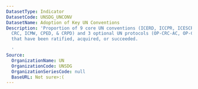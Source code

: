 ```yaml
---
DatasetType: Indicator
DatasetCode: UNSDG_UNCONV
DatasetName: Adoption of Key UN Conventions
Description: 'Proportion of 9 core UN conventions (ICERD, ICCPR, ICESCR, CEDAW, CAT,
  CRC, ICMW, CPED, & CRPD) and 3 optional UN protocols (OP-CRC-AC, OP-CRC-SC, & ICCPR-OP2)
  that have been ratified, acquired, or succeeded.

  '
Source:
  OrganizationName: UN
  OrganizationCode: UNSDG
  OrganizationSeriesCode: null
  BaseURL: Not sure>:(
---
```


